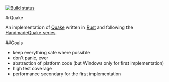 [![Build status](https://ci.appveyor.com/api/projects/status/797tjfmf6l2hrfn8?svg=true)](https://ci.appveyor.com/project/ShadowIce/rquake)

#rQuake

An implementation of [Quake](https://github.com/id-Software/Quake) written in [Rust](https://www.rust-lang.org/) and following the [HandmadeQuake series](https://www.youtube.com/playlist?list=PLBKDuv-qJpTbCsXHsxcoSSsMarnfyNhHF).

##Goals
 - keep everything safe where possible
 - don't panic, ever
 - abstraction of platform code (but Windows only for first implementation)
 - high test coverage
 - performance secondary for the first implementation

